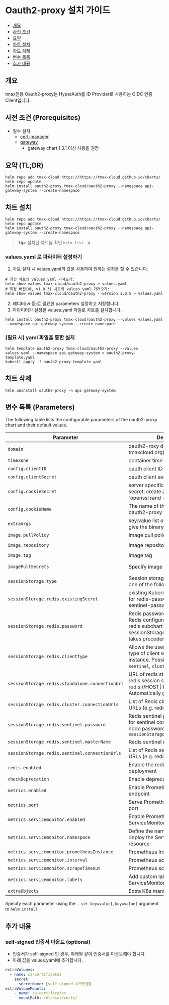 <!--- app-name: Oauth2-proxy -->

# Oauth2-proxy 설치 가이드
- [개요](#개요)
- [사전 조건](#사전-조건-(Prerequisites))
- [요약](#요약-(TL;DR))
- [차트 설치](#차트-설치)
- [차트 삭제](#차트-삭제)
- [변수 목록](#변수-목록-(Parameters))
- [추가 내용](#추가-내용)

## 개요
tmax전용 Oauth2-proxy는 HyperAuth를 ID Provider로 사용하는 OIDC 인증 Client입니다. 


## 사전 조건 (Prerequisites)
- 필수 설치
    - [cert-manager](https://github.com/tmax-cloud/charts/tree/main/charts/cert-manager)
    - [gateway](https://github.com/tmax-cloud/charts/tree/main/charts/gateway)
      - gateway chart 1.3.1 이상 사용을 권장
## 요약 (TL;DR)
```shell
helm repo add tmax-cloud https://https://tmax-cloud.github.io/charts/
helm repo update
helm install oauth2-proxy tmax-cloud/oauth2-proxy --namespace api-gateway-system --create-namespace
```

## 차트 설치
```shell
helm repo add tmax-cloud https://https://tmax-cloud.github.io/charts/
helm repo update
helm install oauth2-proxy tmax-cloud/oauth2-proxy --namespace api-gateway-system --create-namespace
```
> **Tip**: 설치된 차트들 확인 `helm list -A`
### values.yaml 로 파라미터 설정하기
1. 차트 설치 시 values.yaml의 값을 사용하여 원하는 설정을 할 수 있습니다.
```shell
# 최신 차트의 values.yaml 가져오기: 
helm show values tmax-cloud/oauth2-proxy > values.yaml
# 특정 버전(예, v1.0.3) 차트의 values.yaml 가져오기: 
helm show values tmax-cloud/oauth2-proxy --version 1.0.5 > values.yaml
```
2. 에디터(vi 등)로 필요한 parameters 설정하고 저장합니다.
3. 파라미터가 설정된 values.yaml 파일로 차트를 설치합니다.
```shell
helm install oauth2-proxy tmax-cloud/oauth2-proxy --values values.yaml --namespace api-gateway-system --create-namespace
```

### (필요 시) yaml 파일을 통한 설치
```shell
helm template oauth2-proxy tmax-cloud/oauth2-proxy --values values.yaml --namespace api-gateway-system > oauth2-proxy-template.yaml
kubectl apply -f oauth2-proxy-template.yaml
```

## 차트 삭제
```shell
helm uninstall oauth2-proxy -n api-gateway-system
```

## 변수 목록 (Parameters)

The following table lists the configurable parameters of the oauth2-proxy chart and their default values.

| Parameter                                       | Description                                                                                                                                                | Default                                                  |
|-------------------------------------------------|------------------------------------------------------------------------------------------------------------------------------------------------------------|----------------------------------------------------------|
| `domain`                                        | oauth2-roxy domain (eg tmaxcloud.org)                                                                                                                      | `""`                                                     |
| `timeZone`                                      | container time zone                                                                                                                                        | `"UTC"`                                                  |
| `config.clientID`                               | oauth client ID                                                                                                                                            | `""`                                                     |
| `config.clientSecret`                           | oauth client secret                                                                                                                                        | `""`                                                     |
| `config.cookieSecret`                           | server specific cookie for the secret; create a new one with `openssl rand -base64 32 \                                                                    | head -c 32 \                                             | base64` | `""`
| `config.cookieName`                             | The name of the cookie that oauth2-proxy will create.                                                                                                      | `""`                                                     |
| `extraArgs`                                     | key:value list of extra arguments to give the binary                                                                                                       | `{}`                                                     |
| `image.pullPolicy`                              | Image pull policy                                                                                                                                          | `IfNotPresent`                                           |
| `image.repository`                              | Image repository                                                                                                                                           | `docker.io/tmaxcloudck/oauth2-proxy`                     |
| `image.tag`                                     | Image tag                                                                                                                                                  | `v7.3.0`                                                 |
| `imagePullSecrets`                              | Specify image pull secrets                                                                                                                                 | `nil` (does not add image pull secrets to deployed pods) |
| `sessionStorage.type`                           | Session storage type which can be one of the following: cookie or redis                                                                                    | `cookie`                                                 |
| `sessionStorage.redis.existingSecret`           | existing Kubernetes secret to use for redis-password and redis-sentinel-password                                                                           | `""`                                                     |
| `sessionStorage.redis.password`                 | Redis password. Applicable for all Redis configurations. Taken from redis subchart secret if not set. sessionStorage.redis.existingSecret takes precedence | `nil`                                                    |
| `sessionStorage.redis.clientType`               | Allows the user to select which type of client will be used for redis instance. Possible options are: `sentinel`, `cluster` or `standalone`                | `standalone`                                             |
| `sessionStorage.redis.standalone.connectionUrl` | URL of redis standalone server for redis session storage (e.g. redis://HOST[:PORT]). Automatically generated if not set.                                   | `""`                                                     |
| `sessionStorage.redis.cluster.connectionUrls`   | List of Redis cluster connection URLs (e.g. redis://HOST[:PORT])                                                                                           | `[]`                                                     |
| `sessionStorage.redis.sentinel.password`        | Redis sentinel password. Used only for sentinel connection; any redis node passwords need to use `sessionStorage.redis.password`                           | `nil`                                                    |
| `sessionStorage.redis.sentinel.masterName`      | Redis sentinel master name                                                                                                                                 | `nil`                                                    |
| `sessionStorage.redis.sentinel.connectionUrls`  | List of Redis sentinel connection URLs (e.g. redis://HOST[:PORT])                                                                                          | `[]`                                                     |
| `redis.enabled`                                 | Enable the redis subchart deployment                                                                                                                       | `false`                                                  |
| `checkDeprecation`                              | Enable deprecation checks                                                                                                                                  | `true`                                                   |
| `metrics.enabled`                               | Enable Prometheus metrics endpoint                                                                                                                         | `true`                                                   |
| `metrics.port`                                  | Serve Prometheus metrics on this port                                                                                                                      | `44180`                                                  |
| `metrics.servicemonitor.enabled`                | Enable Prometheus Operator ServiceMonitor                                                                                                                  | `false`                                                  |
| `metrics.servicemonitor.namespace`              | Define the namespace where to deploy the ServiceMonitor resource                                                                                           | `""`                                                     |
| `metrics.servicemonitor.prometheusInstance`     | Prometheus Instance definition                                                                                                                             | `default`                                                |
| `metrics.servicemonitor.interval`               | Prometheus scrape interval                                                                                                                                 | `60s`                                                    |
| `metrics.servicemonitor.scrapeTimeout`          | Prometheus scrape timeout                                                                                                                                  | `30s`                                                    |
| `metrics.servicemonitor.labels`                 | Add custom labels to the ServiceMonitor resource                                                                                                           | `{}`                                                     |
| `extraObjects`                                  | Extra K8s manifests to deploy                                                                                                                              | `[]`                                                     |

Specify each parameter using the `--set key=value[,key=value]` argument to `helm install`

## 추가 내용
### self-signed 인증서 마운트 (optional)
- 인증서가 self-signed 인 경우, 아래와 같이 인증서를 마운트해야 합니다.
- 아래 값을 values.yaml에 추가합니다. 
```yaml
extraVolumes:
  - name: ca-certificates
    secret:
      secretName: [self-signed 시크릿명]
extraVolumeMounts:
    - name: ca-certificates
      mountPath: /etc/ssl/certs/
```
